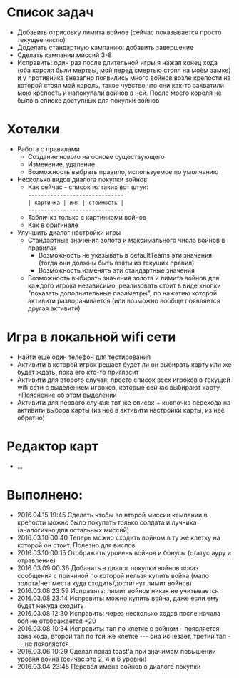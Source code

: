 # Список задач

* Добавить отрисовку лимита войнов (сейчас показывается просто текущее число)
* Доделать стандартную кампанию: добавить завершение
* Сделать кампании миссий 3-8
* Исправить: один раз после длительной игры я нажал конец хода (оба короля были мертвы, мой перед смертью стоял на моём замке) и у противника внезапно появились много войнов возле крепости на которой стоял мой король, такое чувство что они как-то захватили мою крепость и напокупали войнов в ней. После моего короля не было в списке доступных для покупки войнов

# Хотелки
* Работа с правилами
  * Создание нового на основе существующего
  * Изменение, удаление
  * Возможность выбрать правило, используемое по умолчанию
* Несколько видов диалога покупки войнов.
  * Как сейчас - список из таких вот штук:  
  ``------------------------------``  
  ``| картинка | имя | стоимость |``  
  ``------------------------------``  
  * Табличка только с картинками войнов
  * Как в оригинале
* Улучшить диалог настройки игры
  * Стандартные значения золота и максимального числа войнов в правилах
    * Возможность не указывать в defaultTeams эти значения (тогда они должны быть взяты из текущих правил)
    * Возможность изменять эти стандартные значения
  * Возможность выбирать значения золота и лимита войнов для каждого игрока независимо, реализовать стоит в виде кнопки "показать дополнительные параметры", по нажатию которой активити разворачивается (или возможно вообще появляется другая активити)

# Игра в локальной wifi сети
* Найти ещё один телефон для тестирования
* Активити в которой игрок решает будет ли он выбирать карту или же будет ждать, пока его кто-то пригласит
* Активити для второго случая: просто список всех игроков в текущей wifi сети с выделением игроков, которые сейчас выбирают карту. +Пояснение об этом выделении
* Активити для первого случая: тот же список + кнопочка перехода на активити выбора карты (из неё в активити настройки карты, из неё обратно)

# Редактор карт 
* ...

# Выполнено:
* 2016.04.15 19:45 Сделать чтобы во второй миссии кампании в крепости можно было покупать только солдата и лучника (аналогично для остальных миссий)
* 2016.03.10 00:40 Теперь можно сходить войном в ту же клетку на которой он стоит. Полезно для виспов.
* 2016.03.10 00:15 Отображать уровень войнов и бонусы (статус ауру и отравление)
* 2016.03.09 00:36 Добавить в диалог покупки войнов показ сообщения с причиной по которой нельзя купить война (мало золота/нет места куда сходить/достигнут лимит войнов)
* 2016.03.08 23:59 Исправить: лимит войнов никак не учитывается
* 2016.03.08 23:14 Исправить: можно купить война, даже если ему будет некуда сходить
* 2016.03.08 12:30 Исправить: через несколько ходов после начала боя не отображается +20
* 2016.03.08 10:34 Исправить: тап по клетке с войном - появляется зона хода, второй тап по той же клетке --- она исчезает, третий тап --- не появляется
* 2016.03.06 10:29 Сделал показ toast'а при значимом повышении уровня война (сейчас это 2, 4 и 6 уровни)
* 2016.03.04 23:45 Перевёл имена войнов в диалоге покупки
